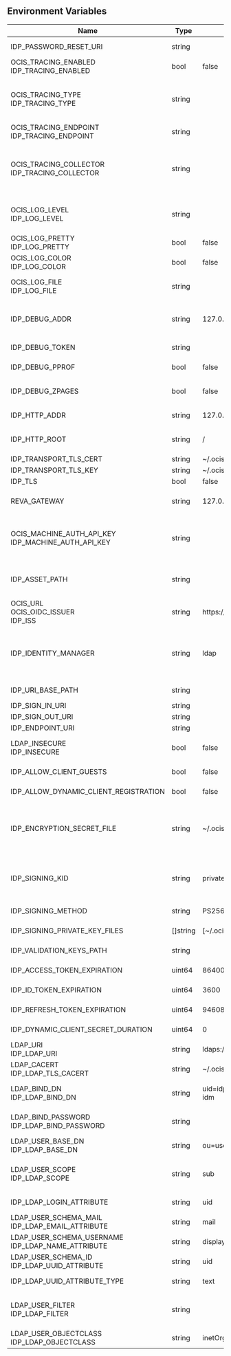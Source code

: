 ## Environment Variables

| Name | Type | Default Value | Description |
|------|------|---------------|-------------|
| IDP_PASSWORD_RESET_URI | string |  | The URI where a user can reset their password.|
| OCIS_TRACING_ENABLED<br/>IDP_TRACING_ENABLED | bool | false | Activates tracing.|
| OCIS_TRACING_TYPE<br/>IDP_TRACING_TYPE | string |  | The type of tracing. Defaults to "", which is the same as "jaeger". Allowed tracing types are "jaeger" and "" as of now.|
| OCIS_TRACING_ENDPOINT<br/>IDP_TRACING_ENDPOINT | string |  | The endpoint of the tracing agent.|
| OCIS_TRACING_COLLECTOR<br/>IDP_TRACING_COLLECTOR | string |  | The HTTP endpoint for sending spans directly to a collector, i.e. http://jaeger-collector:14268/api/traces. Only used if the tracing endpoint is unset.|
| OCIS_LOG_LEVEL<br/>IDP_LOG_LEVEL | string |  | The log level. Valid values are: "panic", "fatal", "error", "warn", "info", "debug", "trace".|
| OCIS_LOG_PRETTY<br/>IDP_LOG_PRETTY | bool | false | Activates pretty log output.|
| OCIS_LOG_COLOR<br/>IDP_LOG_COLOR | bool | false | Activates colorized log output.|
| OCIS_LOG_FILE<br/>IDP_LOG_FILE | string |  | The path to the log file. Activates logging to this file if set.|
| IDP_DEBUG_ADDR | string | 127.0.0.1:9134 | Bind address of the debug server, where metrics, health, config and debug endpoints will be exposed.|
| IDP_DEBUG_TOKEN | string |  | Token to secure the metrics endpoint.|
| IDP_DEBUG_PPROF | bool | false | Enables pprof, which can be used for profiling.|
| IDP_DEBUG_ZPAGES | bool | false | Enables zpages, which can be used for collecting and viewing in-memory traces.|
| IDP_HTTP_ADDR | string | 127.0.0.1:9130 | The bind address of the HTTP service.|
| IDP_HTTP_ROOT | string | / | Subdirectory that serves as the root for this HTTP service.|
| IDP_TRANSPORT_TLS_CERT | string | ~/.ocis/idp/server.crt | |
| IDP_TRANSPORT_TLS_KEY | string | ~/.ocis/idp/server.key | |
| IDP_TLS | bool | false | |
| REVA_GATEWAY | string | 127.0.0.1:9142 | CS3 gateway used to authenticate and look up users|
| OCIS_MACHINE_AUTH_API_KEY<br/>IDP_MACHINE_AUTH_API_KEY | string |  | Machine auth API key used to validate internal requests necessary for the access to resources from other services.|
| IDP_ASSET_PATH | string |  | Serve IDP assets from a path on the filesystem instead of the builtin assets.|
| OCIS_URL<br/>OCIS_OIDC_ISSUER<br/>IDP_ISS | string | https://localhost:9200 | The OIDC issuer URL to use.|
| IDP_IDENTITY_MANAGER | string | ldap | The identity manager implementation to use. Supported identity managers are 'ldap', 'cs3', 'kc', 'libregraph', 'cookie' and 'guest'.|
| IDP_URI_BASE_PATH | string |  | IDP uri base path (defaults to "").|
| IDP_SIGN_IN_URI | string |  | IDP sign-in url.|
| IDP_SIGN_OUT_URI | string |  | IDP sign-out url.|
| IDP_ENDPOINT_URI | string |  | URL of the IDP endpoint.|
| LDAP_INSECURE<br/>IDP_INSECURE | bool | false | Allow insecure connections to the user backend like LDAP, CS3 api, ...|
| IDP_ALLOW_CLIENT_GUESTS | bool | false | Allow guest clients to access oCIS.|
| IDP_ALLOW_DYNAMIC_CLIENT_REGISTRATION | bool | false | Allow dynamic client registration.|
| IDP_ENCRYPTION_SECRET_FILE | string | ~/.ocis/idp/encryption.key | Path to the encryption secret file, if unset, a new certificate will be autogenerated upon each restart, thus invalidating all existing sessions.|
| IDP_SIGNING_KID | string | private-key | Value of the KID (Key ID) field which is used in created tokens to uniquely identify the signing-private-key.|
| IDP_SIGNING_METHOD | string | PS256 | Signing method of IDP requests like 'PS256'|
| IDP_SIGNING_PRIVATE_KEY_FILES | []string | [~/.ocis/idp/private-key.pem] | Private key files for signing IDP requests.|
| IDP_VALIDATION_KEYS_PATH | string |  | Path to validation keys for IDP requests.|
| IDP_ACCESS_TOKEN_EXPIRATION | uint64 | 86400 | Expiration time in seconds for IDP access token.|
| IDP_ID_TOKEN_EXPIRATION | uint64 | 3600 | Expiration time in seconds for IDP ID tokens.|
| IDP_REFRESH_TOKEN_EXPIRATION | uint64 | 94608000 | Expiration time in seconds for refresh tokens.|
| IDP_DYNAMIC_CLIENT_SECRET_DURATION | uint64 | 0 | Expiration time in seconds for dynamic clients.|
| LDAP_URI<br/>IDP_LDAP_URI | string | ldaps://localhost:9235 | Url of the LDAP service to use as IDP.|
| LDAP_CACERT<br/>IDP_LDAP_TLS_CACERT | string | ~/.ocis/idm/ldap.crt | Path to the TLS cert for the LDAP service.|
| LDAP_BIND_DN<br/>IDP_LDAP_BIND_DN | string | uid=idp,ou=sysusers,o=libregraph-idm | LDAP DN to use for simple bind authentication with the target LDAP server.|
| LDAP_BIND_PASSWORD<br/>IDP_LDAP_BIND_PASSWORD | string |  | Password to use for authenticating the 'bind_dn'.|
| LDAP_USER_BASE_DN<br/>IDP_LDAP_BASE_DN | string | ou=users,o=libregraph-idm | Search base DN for looking up LDAP users.|
| LDAP_USER_SCOPE<br/>IDP_LDAP_SCOPE | string | sub | LDAP search scope to use when looking up users. Supported scopes are 'base', 'one' and 'sub'.|
| IDP_LDAP_LOGIN_ATTRIBUTE | string | uid | LDAP User attribute to use for login like 'uid'.|
| LDAP_USER_SCHEMA_MAIL<br/>IDP_LDAP_EMAIL_ATTRIBUTE | string | mail | LDAP User email attribute like 'mail'.|
| LDAP_USER_SCHEMA_USERNAME<br/>IDP_LDAP_NAME_ATTRIBUTE | string | displayName | LDAP User name attribute like 'displayName'.|
| LDAP_USER_SCHEMA_ID<br/>IDP_LDAP_UUID_ATTRIBUTE | string | uid | LDAP User uuid attribute like 'uid'.|
| IDP_LDAP_UUID_ATTRIBUTE_TYPE | string | text | LDAP User uuid attribute type like 'text'.|
| LDAP_USER_FILTER<br/>IDP_LDAP_FILTER | string |  | LDAP filter to add to the default filters for user search like '(objectclass=ownCloud)'.|
| LDAP_USER_OBJECTCLASS<br/>IDP_LDAP_OBJECTCLASS | string | inetOrgPerson | LDAP User ObjectClass like 'inetOrgPerson'.|